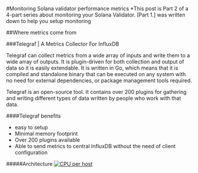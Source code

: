 #Monitoring Solana validator performance metrics
*This post is Part 2 of a 4-part series about monitoring your Solana Validator. [Part 1.] was written down to help you setup monitoring

##Where metrics come from

###Telegraf | A Metrics Collector For InfluxDB

Telegraf can collect metrics from a wide array of inputs and write them to a wide array of outputs. It is plugin-driven for both collection and output of data so it is easily extendable. It is written in Go, which means that it is compiled and standalone binary that can be executed on any system with no need for external dependencies, or package management tools required.

Telegraf is an open-source tool. It contains over 200 plugins for gathering and writing different types of data written by people who work with that data.

####Telegraf benefits
- easy to setup
- Minimal memory footprint
- Over 200 plugins available
- Able to send metrics to central InfluxDB without the need of client configuration

#####Architecture
[![CPU per host](https://stakeconomy.com/wp-content/uploads/2021/01/telegraf-influxdb.png)](https://stakeconomy.com/wp-content/uploads/2021/01/telegraf-influxdb.png)

